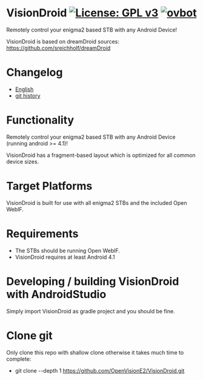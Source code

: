 VisionDroid [![License: GPL v3](https://img.shields.io/badge/License-GPLv3-blue.svg)](https://www.gnu.org/licenses/gpl-3.0) [![ovbot](https://github.com/OpenVisionE2/VisionDroid/actions/workflows/visiondroid.yml/badge.svg)](https://github.com/OpenVisionE2/VisionDroid/actions/workflows/visiondroid.yml)
===========

Remotely control your enigma2 based STB with any Android Device!

VisionDroid is based on dreamDroid sources: https://github.com/sreichholf/dreamDroid

# Changelog
* [English](app/res/raw/changelog.md)
* [git history](https://github.com/OpenVisionE2/VisionDroid/commits/master)

# Functionality
Remotely control your enigma2 based STB with any Android Device (running android >= 4.1)!

VisionDroid has a fragment-based layout which is optimized for all common device sizes.

# Target Platforms
VisionDroid is built for use with all enigma2 STBs and the included Open WebIF.

# Requirements
* The STBs should be running Open WebIF.
* VisionDroid requires at least Android 4.1

# Developing / building VisionDroid with AndroidStudio

Simply import VisionDroid as gradle project and you should be fine.

# Clone git
Only clone this repo with shallow clone otherwise it takes much time to complete:
* git clone --depth 1 https://github.com/OpenVisionE2/VisionDroid.git
